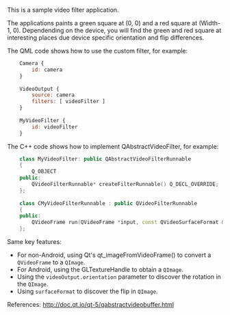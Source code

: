 This is a sample video filter application.

The applications paints a green square at (0, 0) and a red square at (Width-1, 0). Dependending on the device, you will find the green and red square at interesting places due device specific orientation and flip differences.

The QML code shows how to use the custom filter, for example:

```qml
    Camera {
        id: camera
    }
    
    VideoOutput {
        source: camera
        filters: [ videoFilter ]
    }
    
    MyVideoFilter {
        id: videoFilter
    }
```

The C++ code shows how to implement QAbstractVideoFilter, for example:

```c++
    class MyVideoFilter: public QAbstractVideoFilterRunnable
    {
        Q_OBJECT
    public:
        QVideoFilterRunnable* createFilterRunnable() Q_DECL_OVERRIDE;
    };
    
    class CMyVideoFilterRunnable : public QVideoFilterRunnable
    {
    public:
        QVideoFrame run(QVideoFrame *input, const QVideoSurfaceFormat &surfaceFormat, RunFlags flags) Q_DECL_OVERRIDE;
    };
```

Same key features:

 - For non-Android, using Qt's qt_imageFromVideoFrame() to convert a `QVideoFrame` to a `QImage`.
 - For Android, using the GLTextureHandle to obtain a `QImage`.
 - Using the `videoOutput.orientation` parameter to discover the rotation in the `QImage`.
 - Using `surfaceFormat` to discover the flip in `QImage`.

References:
  http://doc.qt.io/qt-5/qabstractvideobuffer.html
